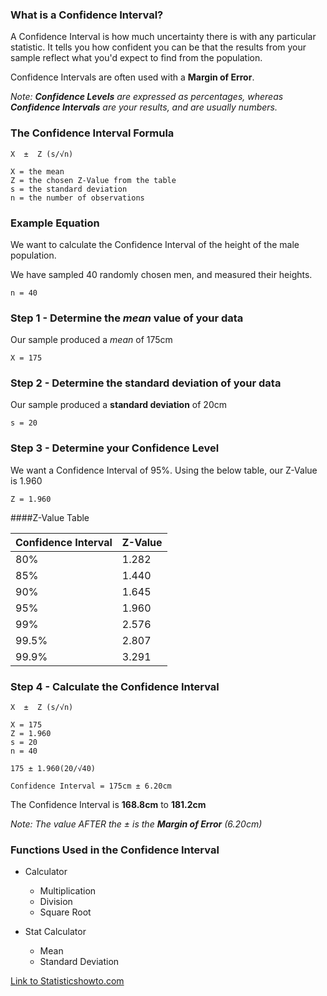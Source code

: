 ### What is a Confidence Interval?
A Confidence Interval is how much uncertainty there is with any particular statistic. It tells you how confident you can be that the results from your sample reflect what you'd expect to find from the population. 

Confidence Intervals are often used with a **Margin of Error**.

*Note: **Confidence Levels** are expressed as percentages, whereas **Confidence Intervals** are your results, and are usually numbers.*


### The Confidence Interval Formula

    X  ±  Z (s/√n)
    
    X = the mean
    Z = the chosen Z-Value from the table
    s = the standard deviation
    n = the number of observations


### Example Equation
We want to calculate the Confidence Interval of the height of the male population.

We have sampled 40 randomly chosen men, and measured their heights.

    n = 40
    
### Step 1 - Determine the *mean* value of your data
Our sample produced a *mean* of 175cm

    X = 175

### Step 2 - Determine the **standard deviation** of your data
Our sample produced a **standard deviation** of 20cm

    s = 20
    
### Step 3 - Determine your Confidence Level
We want a Confidence Interval of 95%.  Using the below table, our Z-Value is 1.960

    Z = 1.960
    
####Z-Value Table

| Confidence Interval | Z-Value |
| --- | --- | 
| 80% | 1.282 |
| 85% | 1.440 |
| 90% | 1.645 |
| 95% | 1.960 |
| 99% | 2.576 |
| 99.5% | 2.807 |
| 99.9% | 3.291 |

### Step 4 - Calculate the Confidence Interval

    X  ±  Z (s/√n)
    
    X = 175
    Z = 1.960
    s = 20
    n = 40
    
    175 ± 1.960(20/√40)
    
    Confidence Interval = 175cm ± 6.20cm
    
The Confidence Interval is **168.8cm** to **181.2cm**

*Note: The value AFTER the ± is the **Margin of Error** (6.20cm)*

### Functions Used in the Confidence Interval
 * Calculator
   * Multiplication
   * Division
   * Square Root
   
 * Stat Calculator
   * Mean
   * Standard Deviation
 
 [Link to Statisticshowto.com](https://www.statisticshowto.com/probability-and-statistics/confidence-interval/)
